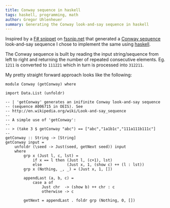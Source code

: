 ```yaml
---
title: Conway sequence in haskell
tags: haskell, programming, math
author: Gregor Uhlenheuer
summary: Generating the Conway look-and-say sequence in haskell
---
```


Inspired by a [F# snippet][snippet] on [fssnip.net][fssnip] that generated a
[Conway sequence][conway] look-and-say sequence I chose to implement the same
using [haskell][haskell].

The Conway sequence is built by reading the input string/sequence from left to
right and returning the number of repeated consecutive elements. Eg. `1211` is
converted to `111221` which in turn is processed into `312211`.

My pretty straight forward approach looks like the following:

~~~ {.haskell}
module Conway (getConway) where

import Data.List (unfoldr)

-- | 'getConway' generates an inifinite Conway look-and-say sequence
-- (sequence A006715 in OEIS). See
-- http://en.wikipedia.org/wiki/Look-and-say_sequence
--
-- A simple use of 'getConway':
--
-- > (take 3 $ getConway "abc") == ["abc","1a1b1c","111a111b111c"]
--
getConway :: String -> [String]
getConway input =
    unfoldr (\seed -> Just(seed, getNext seed)) input
    where
        grp x (Just l, c, lst) =
            if x == l then (Just l, (c+1), lst)
            else           (Just x, 1, (show c) ++ (l : lst))
        grp x (Nothing, _, _) = (Just x, 1, [])

        appendLast (a, b, c) =
            case a of
                Just chr  -> (show b) ++ chr : c
                otherwise -> c

        getNext = appendLast . foldr grp (Nothing, 0, [])
~~~

[snippet]: http://fssnip.net/fe
[fssnip]: http://fssnip.net/
[haskell]: http://haskell.org
[conway]: http://en.wikipedia.org/wiki/Look-and-say_sequence

